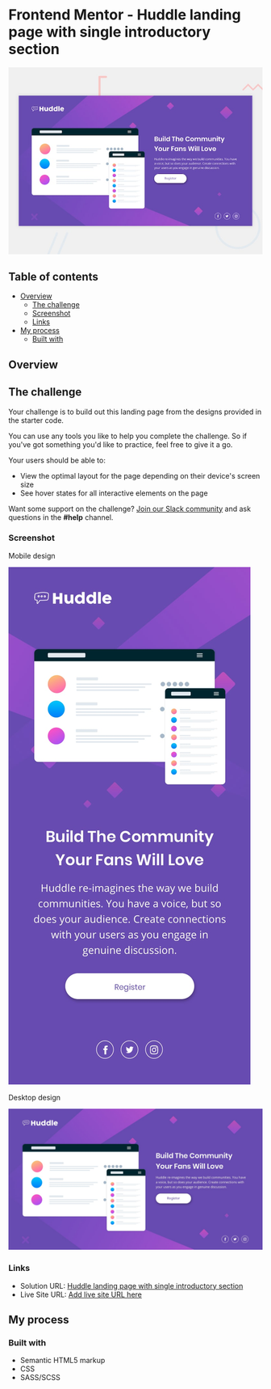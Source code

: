 # Frontend Mentor - Huddle landing page with single introductory section

![Design preview for the Huddle landing page with single introductory section](./design/desktop-preview.jpg)

## Table of contents

- [Overview](#overview)
  - [The challenge](#the-challenge)
  - [Screenshot](#screenshot)
  - [Links](#links)
- [My process](#my-process)
  - [Built with](#built-with)

## Overview

## The challenge

Your challenge is to build out this landing page from the designs provided in the starter code.

You can use any tools you like to help you complete the challenge. So if you've got something you'd like to practice, feel free to give it a go.

Your users should be able to: 

- View the optimal layout for the page depending on their device's screen size
- See hover states for all interactive elements on the page

Want some support on the challenge? [Join our Slack community](https://www.frontendmentor.io/slack) and ask questions in the **#help** channel.

### Screenshot

Mobile design

![](design/mobile-design.jpg)

Desktop design

![](design/desktop-design.jpg)

### Links

- Solution URL: [Huddle landing page with single introductory section](https://www.frontendmentor.io/solutions/huddlelandingpagewithsingleintroductorysection-aNToYSz29D)
- Live Site URL: [Add live site URL here](https://jpbyte.github.io/huddle-landing-page-with-single-introductory-section-master/)

## My process

### Built with

- Semantic HTML5 markup
- CSS
- SASS/SCSS
